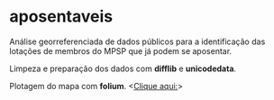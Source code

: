 # aposentaveis

Análise georreferenciada de dados públicos para a identificação das lotações de membros do MPSP que já podem se aposentar.

Limpeza e preparação dos dados com **difflib** e **unicodedata**.

Plotagem do mapa com **folium**. <[Clique aqui:](https://jespimentel.github.io/aposentaveis/)>
